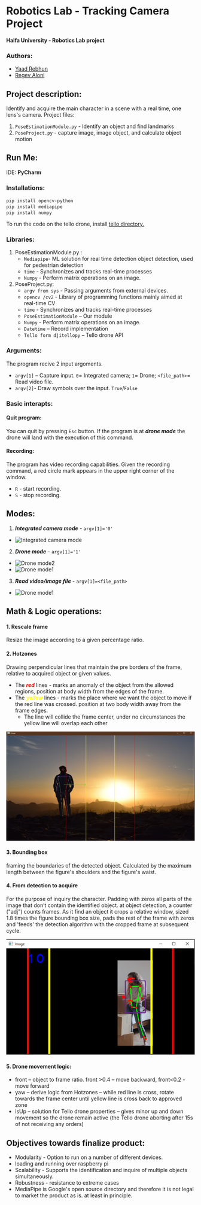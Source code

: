 # Robotics Lab - Tracking Camera Project
**Haifa University - Robotics Lab project**

### Authors:
* [Yaad Rebhun](https://github.com/YaadR)
* [Regev Aloni](https://github.com/AloniRegev)

## Project description:
Identify and acquire the main character in a scene with a real time, one lens's camera.
Project files:
1. `PoseEstimationModule.py` - Identify an object and find landmarks 
2. `PoseProject.py` - capture image, image object, and calculate object motion


## Run Me:
IDE: **PyCharm**
### Installations:

```
pip install opencv-python
pip install mediapipe 
pip install numpy
```

To run the code on the tello drone, install [tello directory.](https://github.com/damiafuentes/DJITelloPy)

### Libraries:
1. PoseEstimationModule.py :
   * `Mediapipe`- ML solution for real time detection object detection, used for pedestrian detection
   * `time` - Synchronizes and tracks real-time processes
   * `Numpy` - Perform matrix operations on an image.
2. PoseProject.py:
   * `argv from sys` - Passing arguments from external devices.
   * `opencv /cv2` - Library of programming functions mainly aimed at real-time CV
   * `time` - Synchronizes and tracks real-time processes
   * `PoseEstimationModule` – Our module
   * `Numpy` - Perform matrix operations on an image.
   * `Datetime` – Record implementation
   * `Tello form djitellopy` – Tello drone API
### Arguments:
The program recive 2 input argoments.
 * `argv[1]` – Capture input. `0`= Integrated camera; `1`= Drone; `<file_path>`= Read video file.
 * `argv[2]`- Draw symbols over the input. `True`/`False`

### Basic interapts:
#### Quit program:
You can quit by pressing `Esc` button. If the program is at ***drone mode*** the drone will land with the execution of this command.
#### Recording:
The program has video recording capabilities. Given the recording command, a red circle mark appears in the upper right corner of the window.
* `R` - start recording.
* `S` - stop recording.

## Modes:
1. ***Integrated camera mode*** - `argv[1]='0'`
* ![Integrated camera mode](MarkdownFiles/integrated_camera.gif)

2. ***Drone mode*** - `argv[1]='1'`
* ![Drone mode2](MarkdownFiles/drone_flight2.gif)
* ![Drone mode1](MarkdownFiles/drone_flight1.gif)


3. ***Read video/image file*** - `argv[1]=<file_path>`
* ![Drone mode1](MarkdownFiles/video_file.gif)

## Math & Logic operations:
#### 1. Rescale frame
Resize the image according to a given percentage ratio.
#### 2. Hotzones
Drawing perpendicular lines that maintain the pre borders of the frame, relative to acquired object or given values.
* The <span style="color:red">***red***</span> lines - marks an anomaly of the object from the allowed regions, position at body width from the edges of the frame.
* The <span style="color:yellow">***yellow***</span> lines - marks the place where we want the object to move if the red line was crossed. position at two body width away from the frame edges.
  * The line will collide the frame center, under no circumstances the yellow line will overlap each other

![HotZones](/MarkdownFiles/hotZones.png)

#### 3. Bounding box
framing the boundaries of the detected object. Calculated by the maximum length between the figure's shoulders and the figure's waist.
#### 4. From detection to acquire
For the purpose of inquiry the character. Padding with zeros all parts of the image that don’t contain the identified object.
at object detection, a counter ("adj") counts frames. As it find an object it crops a relative window, sized 1.8 times the figure bounding box size, pads the rest of the frame
with zeros and 'feeds' the detection algorithm with the cropped frame at subsequent
cycle.

![croped image](/MarkdownFiles/crop_image.png)

#### 5. Drone movement logic:
  * front – object to frame ratio. front >0.4 – move backward, front<0.2 - move
  forward
  * yaw – derive logic from Hotzones – while red line is cross, rotate towards the
  frame center until yellow line is cross back to approved zone
  * isUp – solution for Tello drone properties – gives minor up and down
  movement so the drone remain active (the Tello drone aborting after 15s of not
  receiving any orders)
  
## Objectives towards finalize product:
* Modularity - Option to run on a number of different devices.
* loading and running over raspberry pi
* Scalability - Supports the identification and inquire of multiple objects simultaneously.
* Robustness - resistance to extreme cases
* MediaPipe is Google's open source directory and therefore it is not legal to market the
product as is. at least in principle.
